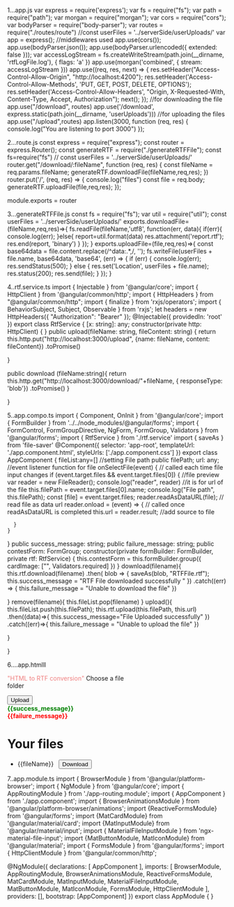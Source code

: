 1...app.js
var express = require('express');
var fs = require("fs");
var path = require("path");
var morgan = require("morgan");
var cors = require("cors");
var bodyParser = require("body-parser");
var routes = require("./routes/route")
//const userFiles = '../serverSide/userUploads/'
var app = express();
//middlewares used 
app.use(cors());
app.use(bodyParser.json());
app.use(bodyParser.urlencoded({ extended: false }));
var accessLogStream = fs.createWriteStream(path.join(__dirname, 'rtfLogFile.log'), { flags: 'a' })
app.use(morgan('combined', { stream: accessLogStream }))
app.use((req, res, next) => {
  res.setHeader("Access-Control-Allow-Origin", "http://localhost:4200");
  res.setHeader('Access-Control-Allow-Methods', 'PUT, GET, POST, DELETE, OPTIONS');
  res.setHeader('Access-Control-Allow-Headers', "Origin, X-Requested-With, Content-Type, Accept, Authorization");
  next();
});
//for downloading the file
app.use("/download", routes)
app.use('/download', express.static(path.join(__dirname, 'userUploads')))
//for uploading the files 
app.use("/upload",routes)
app.listen(3000, function (req, res) {
  console.log("You are listening to port 3000")
});


2...route.js
const express = require("express");
const router = express.Router();
const generateRTF = require("./generateRTFFile");
const fs=require("fs")
// const userFiles = '../serverSide/userUploads/'
router.get("/download/:fileName", function (req, res) {
    const fileName = req.params.fileName;
    generateRTF.downloadFile(fileName,req,res);
})
router.put('/', (req, res) => {
  console.log("files")
  const file = req.body;
  generateRTF.uploadFile(file,req,res);
 });

module.exports = router

3...generateRTFFile.js
const fs = require("fs");
var util = require("util");
const userFiles = '../serverSide/userUploads/'
exports.downloadFile=(fileName,req,res)=>{
      fs.readFile(fileName,'utf8', function(err, data){
        if(err){
            console.log(err);
        }else{
           report=util.format(data)
           res.attachment('report.rtf');
           res.end(report, 'binary')
        }
     });
 }
 exports.uploadFile=(file,req,res)=>{
    const base64data = file.content.replace(/^data:.*,/, '');
    fs.writeFile(userFiles + file.name, base64data, 'base64', (err) => {
      if (err) {
        console.log(err);
        res.sendStatus(500);
      } else {
        res.set('Location', userFiles + file.name);
        res.status(200);
        res.send(file);
      }
    });
 }


4..rtf.service.ts
import { Injectable } from '@angular/core';
import { HttpClient } from '@angular/common/http';
import { HttpHeaders } from "@angular/common/http";
import { finalize } from 'rxjs/operators';
import { BehaviorSubject, Subject, Observable } from 'rxjs';
let headers = new HttpHeaders({
  "Authorization": "Bearer"
});
@Injectable({
  providedIn: 'root'
})
export class RtfService {
  [x: string]: any;
  constructor(private http: HttpClient) { }
  public upload(fileName: string, fileContent: string) {
    return this.http.put("http://localhost:3000/upload", {name: fileName, content: fileContent})
    .toPromise()
    
  }
 
  
  public download (fileName:string){
    return this.http.get("http://localhost:3000/download/"+fileName, { responseType: 'blob'})
    .toPromise()
  }
 

}


5..app.compo.ts
import { Component, OnInit } from '@angular/core';
import { FormBuilder } from '../../node_modules/@angular/forms';
import { FormControl, FormGroupDirective, NgForm, FormGroup, Validators } from '@angular/forms';
import { RtfService } from './rtf.service'
import { saveAs } from 'file-saver'
@Component({
  selector: 'app-root',
  templateUrl: './app.component.html',
  styleUrls: ['./app.component.css']
})
export class AppComponent {
  fileList:any=[]
  //setting File path
  public filePath;
  url: any;
  //event listener function for file
  onSelectFile(event) { // called each time file input changes
    if (event.target.files && event.target.files[0]) {
      //file preview
      var reader = new FileReader();
      console.log("reader", reader)
      //it is for url of the file
      this.filePath = event.target.files[0].name;
      console.log("File path", this.filePath);
      const [file] = event.target.files;
      reader.readAsDataURL(file); // read file as data url
      reader.onload = (event) => { // called once readAsDataURL is completed
       this.url = reader.result; //add source to file
    
      }
    }
  }
  public success_message: string;
  public failure_message: string;
  public contestForm: FormGroup;
  constructor(private formBuilder: FormBuilder, private rtf: RtfService) {
    this.contestForm = this.formBuilder.group({
      cardImage: ["", Validators.required]
    })
  }
  download(filename){
    this.rtf.download(filename)
   .then(
        blob => {
        saveAs(blob, "RTFFile.rtf");
        this.success_message = "RTF File downloaded successfully "
      })
      .catch((err) => {
        this.failure_message = "Unable to download the file"
      })
 
  }
  remove(filename){
    this.fileList.pop(filename)
  }
  upload(){
    this.fileList.push(this.filePath);
    this.rtf.upload(this.filePath, this.url)
    .then((data)=>{
      this.success_message="File Uploaded successfully"
    })
    .catch((err)=>{
      this.failure_message = "Unable to upload the file"
    })
      
    
  }

}


6....app.htmlll
<div class="container">
  <div class="row">
    <div class="col-md-5">
      <mat-card class="example-card">
        <mat-card-header>
          <mat-card-title><span style="color:LightCoral ">"HTML to RTF conversion"</span></mat-card-title>
          <mat-card-subtitle>Choose a file</mat-card-subtitle>
        </mat-card-header>
        <form [formGroup]="contestForm">
          <!--file upload using angular -->
          <mat-form-field>
            <ngx-mat-file-input placeholder="Upload HTML File" (change)="onSelectFile($event)" required
              formControlName="cardImage"></ngx-mat-file-input>
            <mat-icon matSuffix>folder</mat-icon>
          </mat-form-field>
        </form>
        <mat-card-actions>
          <button type="submit" class="btn btn-primary"  (click)="upload()" >Upload</button>
         <!-- <button type="submit" class="btn btn-primary btn-md" (click)="download()">Download File</button>-->
          <div *ngIf="success_message">
            <span style="color:green"><b>{{success_message}}</b></span>
          </div>
          <div *ngIf="failure_message">
            <span style="color:red"><b>{{failure_message}}</b></span>
          </div>
          <h1>Your files</h1>
<ul>
 <li *ngFor="let fileName of fileList" >
   {{fileName}}&nbsp;&nbsp;
   <button class="btn btn-primary"  (click)="download(fileName)">Download</button>&nbsp;
 </li>
</ul>
        </mat-card-actions>
      </mat-card>
    </div>
  </div>
  
  7..app.module.ts
  import { BrowserModule } from '@angular/platform-browser';
import { NgModule } from '@angular/core';
import { AppRoutingModule } from './app-routing.module';
import { AppComponent } from './app.component';
import { BrowserAnimationsModule } from '@angular/platform-browser/animations';
import {ReactiveFormsModule} from '@angular/forms';
import {MatCardModule} from '@angular/material/card';
import {MatInputModule} from '@angular/material/input';
import { MaterialFileInputModule } from 'ngx-material-file-input';
import {MatButtonModule, MatIconModule} from '@angular/material';
import { FormsModule } from '@angular/forms';
import { HttpClientModule } from '@angular/common/http';

@NgModule({
  declarations: [
    AppComponent
  ],
  imports: [
    BrowserModule,
    AppRoutingModule,
    BrowserAnimationsModule,
    ReactiveFormsModule,
    MatCardModule,
    MatInputModule,
    MaterialFileInputModule,
    MatButtonModule,
    MatIconModule,
    FormsModule,
    HttpClientModule
  ],
  providers: [],
  bootstrap: [AppComponent]
})
export class AppModule { }
